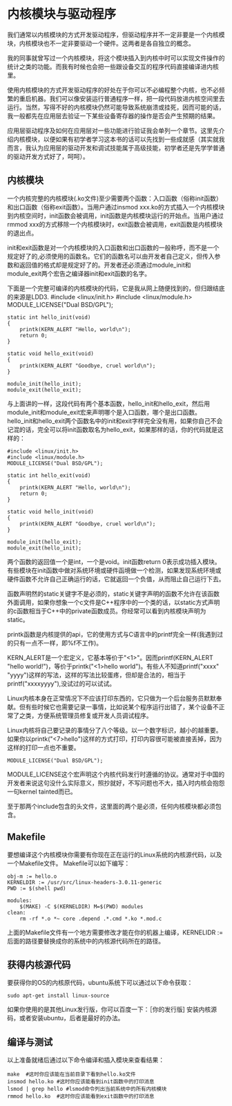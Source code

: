 # 内核模块与驱动程序
我们通常以内核模块的方式开发驱动程序，但驱动程序并不一定非要是一个内核模块，内核模块也不一定非要驱动一个硬件。这两者是各自独立的概念。

我的同事就曾写过一个内核模块，将这个模块插入到内核中时可以实现文件操作的统计之类的功能。而我有时候也会把一些跟设备交互的程序代码直接编译进内核里。

使用内核模块的方式开发驱动程序的好处在于你可以不必编程整个内核，也不必频繁的重启机器。我们可以像安装运行普通程序一样，把一段代码放进内核空间里去运行。当然，写得不好的内核模块仍然可能导致系统崩溃或挂死，因而可能的话，我一般都先在应用层去验证一下某些设备寄存器的操作是否会产生预期的结果。

应用层驱动程序及如何在应用层对一些功能进行验证我会单列一个章节。这里先介绍内核模块，以便如果有初学者学习这本书的话可以先找到一些成就感（其实就我而言，我认为应用层的驱动开发和调试技能属于高级技能，初学者还是先学学普通的驱动开发方式好了，呵呵）。
## 内核模块
一个内核完整的内核模块(.ko文件)至少需要两个函数：入口函数（俗称init函数）和出口函数（俗称exit函数）。当用户通过insmod xxx.ko的方式插入一个内核模块到内核空间时，init函数会被调用，init函数是内核模块运行的开始点。当用户通过rmmod xxx的方式移除一个内核模块时，exit函数会被调用，exit函数是内核模块的退出点。

init和exit函数是对一个内核模块的入口函数和出口函数的一般称呼，而不是一个规定好了的,必须使用的函数名。它们的函数名可以由开发者自己定义，但传入参数和返回值的格式却是规定好了的。开发者还必须通过module_init和module_exit两个宏告之编译器init和exit函数的名字。

下面是一个完整可编译的内核模块的代码，它是我从网上随便找到的，但归跟结底的来源是LDD3.
    #include <linux/init.h>
    #include <linux/module.h>
    MODULE_LICENSE("Dual BSD/GPL");

    static int hello_init(void)
    {
        printk(KERN_ALERT "Hello, world\n");
        return 0;
    }

    static void hello_exit(void)
    {
        printk(KERN_ALERT "Goodbye, cruel world\n");
    }

    module_init(hello_init);
    module_exit(hello_exit);

与上面讲的一样，这段代码有两个基本函数，hello_init和hello_exit，然后用module_init和module_exit宏来声明哪个是入口函数，哪个是出口函数。hello_init和hello_exit两个函数名中的init和exit字样完全没有用，如果你自己不会记混的话，完全可以将init函数取名为hello_exit，如果那样的话，你的代码就是这样的：

    #include <linux/init.h>
    #include <linux/module.h>
    MODULE_LICENSE("Dual BSD/GPL");

    static int hello_exit(void)
    {
        printk(KERN_ALERT "Hello, world\n");
        return 0;
    }

    static void hello_init(void)
    {
        printk(KERN_ALERT "Goodbye, cruel world\n");
    }

    module_init(hello_exit);
    module_exit(hello_init);
两个函数的返回值一个是int，一个是void。init函数return 0表示成功插入模块。有些模块在init函数中做对系统环境或硬件函境做一个检测，如果发现系统环境或硬件函数不允许自己正确运行的话，它就返回一个负值，从而阻止自己运行下去。

函数声明然的static关键字不是必须的，static关键字声明的函数不允许在该函数外面调用，如果你想象一个c文件是C++程序中的一个类的话，以static方式声明的c函数相当于C++中的private函数成员。你经常可以看到内核模块声明为static。

printk函数是内核提供的api，它的使用方式与C语言中的printf完全一样(我遇到过的只有一点不一样，即%f不工作)。

KERN_ALERT是一个宏定义，它基本等价于"<1>"。因而printf(KERN_ALERT "hello world!")，等价于printk("<1>hello world")。有些人不知道printf("xxxx" "yyyy")这样的写法，这样的写法比较蛋疼，但却是合法的，相当于printf("xxxxyyyy"),没试过的可以试试。

Linux内核本身在正常情况下不应该打印东西的，它只做为一个后台服务员默默奉献。但有些时候它也需要记录一事情，比如说某个程序运行出错了，某个设备不正常了之类，方便系统管理员修复或开发人员调试程序。

Linux内核将自己要记录的事情分了八个等级。以一个数字标识，越小的越重要。如果你以printk("<7>hello")这样的方式打印，打印内容很可能被直接丢掉，因为这样的打印一点也不重要。

    MODULE_LICENSE("Dual BSD/GPL");
MODULE_LICENSE这个宏声明这个内核代码发行时遵循的协议。通常对于中国的开发者来说这句没什么实际意义，照抄就好，不写问题也不大，插入时内核会抱怨一句kernel tainted而已。

至于那两个include包含的头文件，这里面的两个是必须，任何内核模块都必须包含。
## Makefile
要想编译这个内核模块你需要有你现在正在运行的Linux系统的内核源代码，以及一个Makefile文件。
Makefile可以如下编写：

    obj-m := hello.o
    KERNELDIR := /usr/src/linux-headers-3.0.11-generic
    PWD := $(shell pwd)

    modules:
        $(MAKE) -C $(KERNELDIR) M=$(PWD) modules
    clean:
        rm -rf *.o *~ core .depend .*.cmd *.ko *.mod.c

上面的Makefile文件有一个地方需要修改才能在你的机器上编译，KERNELIDR := 后面的路径要替换成你的系统中的内核源代码所在的路径。

## 获得内核源代码
要获得你的OS的内核原代码，ubuntu系统下可以通过以下命令获取：

    sudo apt-get install linux-source

如果你使用的是其他Linux发行版，你可以百度一下：［你的发行版] 安装内核源码，或者安装ubuntu，后者是最好的办法。

## 编译与测试
以上准备就绪后通过以下命令编译和插入模块来查看结果：

    make  #这时你应该能在当前目录下看到hello.ko文件
    insmod hello.ko #这时你应该能看到init函数中的打印消息
    lsmod | grep hello #lsmod命令列出当前系统中的所有内核模块
    rmmod hello.ko  #这时你应该能看到exit函数中的打印消息

